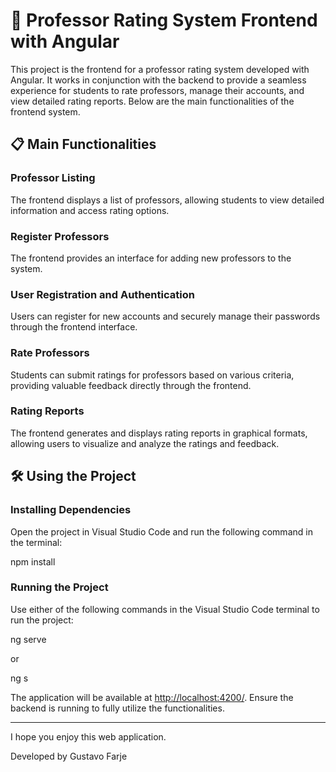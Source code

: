 # 📝 Professor Rating System Frontend with Angular

This project is the frontend for a professor rating system developed with Angular. It works in conjunction with the backend to provide a seamless experience for students to rate professors, manage their accounts, and view detailed rating reports. Below are the main functionalities of the frontend system.

## 📋 Main Functionalities

### Professor Listing

The frontend displays a list of professors, allowing students to view detailed information and access rating options.

### Register Professors

The frontend provides an interface for adding new professors to the system.

### User Registration and Authentication

Users can register for new accounts and securely manage their passwords through the frontend interface.

### Rate Professors

Students can submit ratings for professors based on various criteria, providing valuable feedback directly through the frontend.

### Rating Reports

The frontend generates and displays rating reports in graphical formats, allowing users to visualize and analyze the ratings and feedback.

## 🛠️ Using the Project

### Installing Dependencies

Open the project in Visual Studio Code and run the following command in the terminal:

npm install

### Running the Project

Use either of the following commands in the Visual Studio Code terminal to run the project:

ng serve

or

ng s

The application will be available at [http://localhost:4200/](http://localhost:4200/). Ensure the backend is running to fully utilize the functionalities.

---

I hope you enjoy this web application.

Developed by Gustavo Farje
